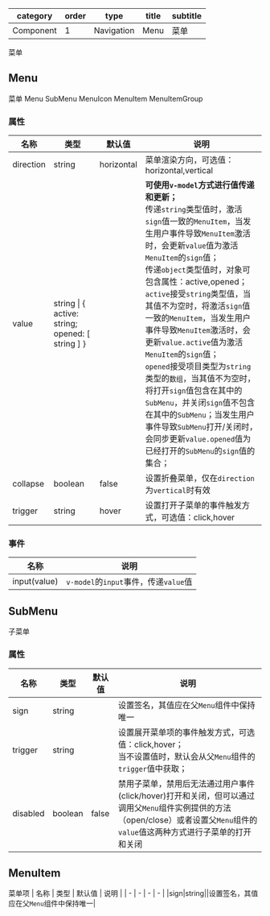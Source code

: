 | category   | order | type    | title  | subtitle |
|------------|-------|---------|--------|----------|
| Component | 1     | Navigation | Menu | 菜单     |

[comment]: meta


菜单

[comment]: header


[comment]: spec


## Menu
菜单
Menu
SubMenu
MenuIcon
MenuItem
MenuItemGroup


### 属性
| 名称 | 类型 | 默认值  | 说明 |
| - | - | - | - |
|direction|string|horizontal|菜单渲染方向，可选值：horizontal,vertical|
|value|string &#124; { active: string; opened: [ string ] } ||**可使用`v-model`方式进行值传递和更新；**<br>传递`string`类型值时，激活`sign`值一致的`MenuItem`，当发生用户事件导致`MenuItem`激活时，会更新`value`值为激活`MenuItem`的`sign`值；<br>传递`object`类型值时，对象可包含属性：active,opened；<br>`active`接受`string`类型值，当其值不为空时，将激活`sign`值一致的`MenuItem`，当发生用户事件导致`MenuItem`激活时，会更新`value.active`值为激活`MenuItem`的`sign`值；<br>`opened`接受项目类型为`string`类型的`数组`，当其值不为空时，将打开`sign`值包含在其中的`SubMenu`，并关闭`sign`值不包含在其中的`SubMenu`；当发生用户事件导致`SubMenu`打开/关闭时，会同步更新`value.opened`值为已经打开的`SubMenu`的`sign`值的集合；|
|collapse|boolean|false|设置折叠菜单，仅在`direction`为`vertical`时有效|
|trigger|string|hover|设置打开子菜单的事件触发方式，可选值：click,hover|

### 事件
| 名称  | 说明 |
| - | - |
| input(value) |`v-model`的`input`事件，传递`value`值|


## SubMenu
子菜单

### 属性
| 名称 | 类型 | 默认值  | 说明 |
| - | - | - | - |
|sign|string||设置签名，其值应在父`Menu`组件中保持唯一|
|trigger|string||设置展开菜单项的事件触发方式，可选值：click,hover；<br>当不设置值时，默认会从父`Menu`组件的`trigger`值中获取；|
|disabled|boolean|false|禁用子菜单，禁用后无法通过用户事件(click/hover)打开和关闭，但可以通过调用父`Menu`组件实例提供的方法（open/close）或者设置父`Menu`组件的`value`值这两种方式进行子菜单的打开和关闭|


## MenuItem
菜单项
| 名称 | 类型 | 默认值  | 说明 |
| - | - | - | - |
|sign|string||设置签名，其值应在父`Menu`组件中保持唯一|
